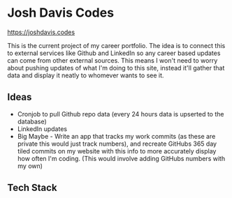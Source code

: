 # Josh Davis Codes

https://joshdavis.codes

This is the current project of my career portfolio. The idea is to connect this to external services like Github and LinkedIn so any career based updates can come from other external sources. This means I won't need to worry about pushing updates of what I'm doing to this site, instead it'll gather that data and display it neatly to whomever wants to see it.

## Ideas

- Cronjob to pull Github repo data (every 24 hours data is upserted to the database)
- LinkedIn updates
- Big Maybe - Write an app that tracks my work commits (as these are private this would just track numbers), and recreate GitHubs 365 day tiled commits on my website with this info to more accurately display how often I'm coding. (This would involve adding GitHubs numbers with my own)

## Tech Stack

[astro]: https://astro.build
[planetscale]: https://planetscale.com
[prisma]: https://www.prisma.io
[tailwindcss]: https://tailwindcss.com
[typescript]: https://www.typescriptlang.org
[vercel]: https://vercel.com
